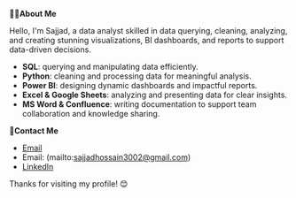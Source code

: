 👨‍💻**About Me**

Hello, I'm Sajjad, a data analyst skilled in data querying, cleaning, analyzing, and creating stunning visualizations, BI dashboards, and reports to support data-driven decisions.

- **SQL**: querying and manipulating data efficiently.
- **Python**: cleaning and processing data for meaningful analysis.
- **Power BI**: designing dynamic dashboards and impactful reports.
- **Excel & Google Sheets**: analyzing and presenting data for clear insights.
- **MS Word & Confluence**: writing documentation to support team collaboration and knowledge sharing.

<!--
📊**Projects**

Here I showcase my data work samples in different areas.
| Type                    | Link                                    |
|-------------------------|-----------------------------------------|
| **Data Scraping**        | [Click me for the details](#)           |
| **Data Cleaning**        | [Click me for the details](#)           |
| **Data Analysis**        | [Click me for the details](#)           |
| **Data Visualization**   | [Click me for the details](#)           |
| **Dashboard & Report**   | [Click me for the details](#)           |
| **Documentation**      

🛠️**Tech Stack**
- Language: SQL, Python
- Database: Microsoft SQL Server, MySQL
- Analysis: Excel, SQL, Python (NumPy, Pandas)
- Visualization: Power BI, Python (Matplotlib, Seaborn, Plotly)
- CRM: SuperOffice, SAP
- Project Management: Asana, Trello, Jira
- Documentation: MS Word, Confluence
-->

🤝**Contact Me**
- [Email](sajjadhossain3002@gmail.com)
- Email: (mailto:sajjadhossain3002@gmail.com) 
- [LinkedIn](www.linkedin.com/in/sajjad-hos)

Thanks for visiting my profile! 😊
